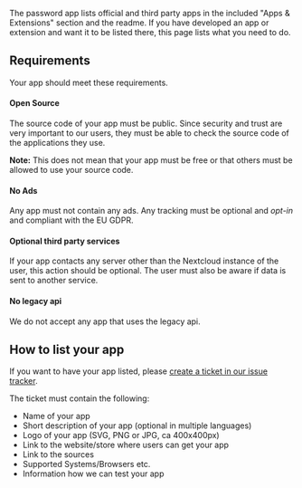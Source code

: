 The password app lists official and third party apps in the included "Apps & Extensions" section and the readme.
If you have developed an app or extension and want it to be listed there, this page lists what you need to do.

## Requirements
Your app should meet these requirements.

#### Open Source
The source code of your app must be public.
Since security and trust are very important to our users, they must be able to check the source code of the applications they use.

**Note:** This does not mean that your app must be free or that others must be allowed to use your source code.

#### No Ads
Any app must not contain any ads.
Any tracking must be optional and _opt-in_ and compliant with the EU GDPR.

#### Optional third party services
If your app contacts any server other than the Nextcloud instance of the user, this action should be optional.
The user must also be aware if data is sent to another service.

#### No legacy api
We do not accept any app that uses the legacy api.


## How to list your app
If you want to have your app listed, please [create a ticket in our issue tracker](https://github.com/marius-wieschollek/passwords/issues/new?labels=feature&template=Feature_request.md).

The ticket must contain the following:
* Name of your app
* Short description of your app (optional in multiple languages)
* Logo of your app (SVG, PNG or JPG, ca 400x400px)
* Link to the website/store where users can get your app
* Link to the sources
* Supported Systems/Browsers etc.
* Information how we can test your app